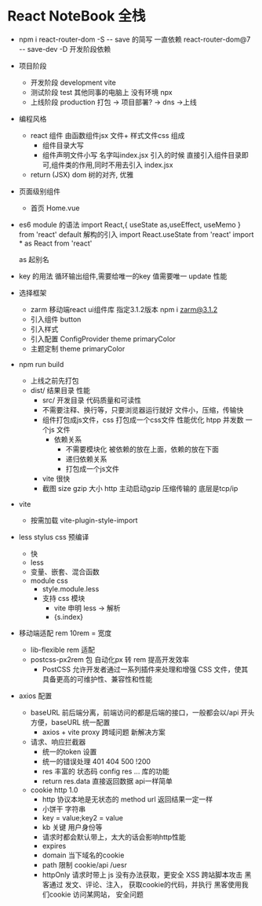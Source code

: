 # React NoteBook 全栈

- npm i react-router-dom -S
  -- save 的简写  一直依赖  react-router-dom@7
  -- save-dev -D 开发阶段依赖 
- 项目阶段 
  - 开发阶段 development  vite
  - 测试阶段 test 其他同事的电脑上 没有环境 npx
  - 上线阶段 production  打包 -> 项目部署? -> dns ->上线

- 编程风格
  - react 组件 由函数组件jsx 文件+ 样式文件css 组成
    - 组件目录大写
    - 组件声明文件小写 名字叫index.jsx
    引入的时候 直接引入组件目录即可,组件类的作用,同时不用去引入 index.jsx
  - return (JSX)  dom 树的对齐, 优雅

- 页面级别组件
  - 首页
    Home.vue  

- es6 module 的语法
  import React,{ useState as,useEffect, useMemo } from 'react'
  default 解构的引入
  import React.useState from 'react'
  import * as React from 'react'

  as 起别名

- key 的用法
  循环输出组件,需要给唯一的key 值需要唯一
  update 性能

- 选择框架
  - zarm 移动端react ui组件库
    指定3.1.2版本 npm i zarm@3.1.2
  - 引入组件 button
  - 引入样式
  - 引入配置 ConfigProvider theme primaryColor
  - 主题定制 theme primaryColor
- npm run build
  - 上线之前先打包
  - dist/ 结果目录
    性能 
    - src/ 开发目录
      代码质量和可读性
    - 不需要注释、换行等，只要浏览器运行就好
      文件小，压缩，传输快
    - 组件打包成js文件，css 打包成一个css文件
      性能优化 htpp 并发数 一个js 文件
      - 依赖关系
        - 不需要模块化
          被依赖的放在上面，依赖的放在下面
        - 递归依赖关系
        - 打包成一个js文件
    - vite 很快
    - 截图
      size gzip 大小 http 主动启动gzip 压缩传输的
      底层是tcp/ip

- vite 
  - 按需加载 vite-plugin-style-import 

- less stylus css 预编译
  - 快
  - less 
  - 变量、嵌套、混合函数
  - module css 
    - style.module.less
    - 支持 css 模块
      - vite 申明 less -> 解析
      - {s.index} 

- 移动端适配 
  rem 10rem = 宽度
  - lib-flexible rem 适配
  - postcss-px2rem 包 自动化px 转 rem 提高开发效率
    - PostCSS 允许开发者通过一系列插件来处理和增强 CSS 文件，使其具备更高的可维护性、兼容性和性能

- axios 配置
  - baseURL
    前后端分离，前端访问的都是后端的接口，一般都会以/api 开头
    方便，baseURL 统一配置
    - axios + vite proxy
      跨域问题 新解决方案
  - 请求、响应拦截器
    - 统一的token 设置
    - 统一的错误处理
      401 404 500 !200
    - res 丰富的 状态码 config res ... 库的功能
    - return res.data 直接返回数据 api一样简单
  - cookie http 1.0
    - http 协议本地是无状态的 method url 返回结果一定一样
    - 小饼干 字符串
    - key = value;key2 = value
    - kb 关键 用户身份等
    - 请求时都会默认带上，太大的话会影响http性能
    - expires
    - domain 当下域名的cookie
    - path 限制 cookie/api    /uesr
    - httpOnly 请求时带上  js 没有办法获取，更安全
      XSS 跨站脚本攻击 黑客通过 发文、评论、注入， 获取cookie的代码，并执行
      黑客使用我们cookie 访问某网站， 安全问题
      <script>  <  &lt;
    - secure 安全的cookie  https 协议下才会带上
## 业务开发
- NavBar 组件
  - components 公共组件
  - zarm TabBar TarBar.Item
    activeKey itemKey
  - change setActiveKey
  - icon
    - iconfont 定制
  - showNavBar 
    - 默认是false，路由切换 showNavBar 为true
    - 伪代码 当业务复杂或不太熟悉时可用
    - useLocation 拿到当前的路由， 解构出路径
    - useEffect 监听 路由变化
- react hooks?
  - useState 响应式
  - useEffect 生命周期 副作用
  - memo 缓存组件
  - useMemo 缓存计算结果
  - useCallback 缓存函数
  - react-router-dom  useNavigate useLocation
  - 函数式编程思想 use hooks 很方便的作用
- react-router-dom
  BrowserRouter HashRouter
  Router Routes Route 组件
  useNavigate useLocation 属于路由，路由改变 更新
  useEffect 依赖 观察路由变化

- CustomIcon 的组件
  Icon.createFromIconfont
- react-router-dom
  useNavigate hook
  navigateTo('/user')
  必须放到router 组件内

- 单页应用  SPA  single page application 看过去像一个页面，移动端 
  - 传统的a 标签 刷新页面 服务器重新渲染，所有的html，白屏 慢 体验不好
  - vue/react 优化体验
    - 不能白屏  不要去刷新整个页面 NavBar
      HashRouter HistoryRouter 支持  hashChange pushState
      不用a 标签， 由router 统一管理
    - Router router-view  一副牌 看到最上面一张

- react props 类型约束  
  - prop-types
  - 函数组件对象 propTypes 属性
  - PropTypes.bool

- css 
  - react module css
  - less
    嵌套
    &
    less :global 选择器用于在局部作用域的 LESS 文件中定义全局样式，使指定的 CSS 规则应用到全局范围，而不受局部作用域限制。这在模块化组件开发中非常有用。
  - iconfont  性能优化
  - linear-gradient  线性渐变色  代替图片
  - px2rem 

- 功能需求分析
  - 登录、注册切换功能
    - 切换下面的表单  useState type login/register
    - onclick 切换 type
    - type  active
    - useEffect + useLocation url/login/register

- 项目用了哪些包？
  - classnames  动态类名的逻辑安排

- 记账产品
  - 账单首页 
    - 时间和类型 查询
    - 账单列表
  - 可视化账单 数据
    echarts 图标展示
  - CRUD 用户 账单 
    - jwt
    - 跨域
    - 文件上传
  - 我的

## 用户页面的静态开发
  - 行内样式
    {{"":"",}}
  - nth-of-type 会根据元素的类型进行计数
  - align-self baseline 主轴是纵向的，对齐子元素的宽度
  
  - react 和 vue slot 和props.children 区别
    - 以modal 组件为例的， 通用组件  万达  负责招商
    - 需要强大的定制性  入驻
      title footer props  string | JSX 传入
    - content 表单 | JSX ... slot(插槽，具名插槽)

## AI 特性
  - prompt 提效的模板
  假如你是前端工程师 使用react + javascript 技术栈， 请根据上图分析功能模块和交互细节 给出要开发的功能点， 难点 和预计需要的开发时间。 只需要开发前端， 后端不需要考虑。

## 首页 静态开发
- 先想清楚，再动手  ai
  了解需求的prompt 模板
- 用户的账单列表
  - 所有，按时间排序  倒序  分页
  - 按类型查询(支出|收入)
  - 按月份查询
- 整个页面的统计 响应式
- 按日期分组
  列表 细节，并进行支出和收入的统计
- 交互
  - 类型的弹出
  - 日期的弹出
  - 新增支出的弹出
- 开发时间？
- list 列表业务
  - 比较复杂，两重循环
  - 按日期分组 数据设计比较复杂
- 设计稿， prompt ai 来拿假数据 给他一个例子
假如你是一个前端工程师，请基于const [list, setList] = useState([
    {
      bills: [
        {
          amount: "25.00",
          date: "1740398609507",
          id: 911,
          pay_tye: 1,
          remark: "",
          type_id: 1,
          type_name: "餐饮"
        }
      ],
      date: '2025-02-24'
    }
  ]) 数据格式， 根据上传图片，帮我组织list 初始化的数据 并返回给我， 其他的不做。

  - 封装了Bill组件
    - 复用
    - 模块化 index 太复杂 代码不要太多 方便维护
    - prop-types 类型约束 强大
  - utils
    - 封装公用的js 函数或配置

## 开发流程
- idear 创意
  - aigc 结合
- 需求分析
  - 用户需求
  - 功能点
- 建立数据库
  - 设计表结构
- 前端开发 
  - react 
- 后端开发
  - egg.js
- 测试
- 部署上线

   CREATE TABLE IF NOT EXISTS user ( 
    id INT AUTO_INCREMENT PRIMARY KEY, 
    username VARCHAR(100) NOT NULL UNIQUE, 
    ctime VARCHAR(100) NOT NULL, 
    avatar VARCHAR(100), 
    signature VARCHAR(100), 
    password VARCHAR(100) NOT NULL ) ENGINE=InnoDB DEFAULT CHARSET=utf8mb4 COLLATE=utf8mb4_general_ci;

## 代码开发风格的一部分
- AI编程工具的使用
  - MarsCode
  - Cursor / Trade
  - prompt engineering
  - "交互" 前端不可替代
  - 多语言 低代码 快速学习 
  - 不只是项目开发前 prompt 生成项目
  - 细节功能 喂伪代码 aigc 代码更靠谱

- mysql 
  - mysql2 数据库驱动
  - egg-sequelize orm 框架
    不需要写sql 直接对象开干
    封装了sql
  - service 
    CRUD 
  - model
    User 

- egg.js api 服务
  - 路由 
    http 协议 
  - controller
    extends Controller
    参数校验、业务逻辑....
    返回接口需要的json 数据
  - model
    模型定义 table->model 
  - service 
    数据库操作 CRUD
  - view
    api 服务，后端不负责界面，react 负责
  
- 登录注册
  - 密码加密
    不能存明文，单项加密
  - jwt json web token
    { 
      id:1,
      username:'chen',
      level:'lv5',
      exp:12445767454,
    }
    jwt sign token 
    后端签发
    - secret 加密 服务器端才能解开
    - 40几位的加密串
    前端localStorage 存
    axios 请求 拦截在请求头中
    authorization：token(localStorage)
    后端verify token -> json user

    - egg-jwt jsonwebtoken
  
- 登录
  - 前端 Login组件 submit
  - api/login  全部的请求都在这
    /login { username,password }
  - utils/axios 
    - baseURL  /api/login
    - /api 后端提供的接口地址的标志，前后端分离
    - 不带/api，前端路由react-router-dom  管理
  - axios 请求  被vite 配置的server 拦截
    proxy 解决了跨域问题
    rewrite  /api  干掉了
  - 后端提供接口，后端也可以不只提供接口，自己的mvc

- 修改用户slogan
  全栈功能  前端修改表单
  后端 Update + MVC
  - 前后端分离
    - 先后端
      - 提供一个修改slogan的接口
        - 路由
          restful api 一切皆资源  设计url的一种规范
        - 中间件 鉴权
          拦在控制器之前 token-> verify user 挂在ctx上，next()
        - 控制器
        - service
          - model 已创建
          - orm sequelize
          数据库操作
        - apifox 请求模拟器

    - 再前端
      - 路由
      - userinfo 组件
      - api editUserInfo 

- bill CRUD
  - sql 建表
  - mvc 
    - model 
    使用AI 生成 prompt 基于sql，使用egg.js sequlize 生成model定义
    - controller
    - service
      - app.model.Bill.create() 新增
      - app.model.Bill.update({},{
        where:
      }) 修改
      - app.model.Bill.destroy({})
    - router 
      restful
      /bill  post 
      /bill/:id patch
      /bill/:id delete










